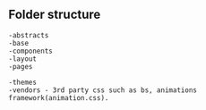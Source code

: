 ## Folder structure
    -abstracts
    -base
    -components
    -layout
    -pages

    -themes
    -vendors - 3rd party css such as bs, animations framework(animation.css).